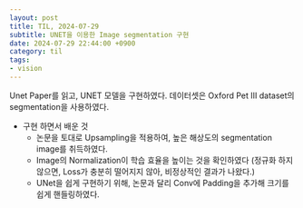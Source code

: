 ```yaml
---
layout: post
title: TIL, 2024-07-29
subtitle: UNET을 이용한 Image segmentation 구현
date: 2024-07-29 22:44:00 +0900
category: til
tags:
- vision
---
```

Unet Paper를 읽고, UNET 모델을 구현하였다.
데이터셋은 Oxford Pet III dataset의 segmentation을 사용하였다.

- 구현 하면서 배운 것
    - 논문을 토대로 Upsampling을 적용하여, 높은 해상도의 segmentation image를 취득하였다.
    - Image의 Normalization이 학습 효율을 높이는 것을 확인하였다 
      (정규화 하지 않으면, Loss가 충분히 떨어지지 않아, 비정상적인 결과가 나왔다.) 
    - UNet을 쉽게 구현하기 위해, 논문과 달리 Conv에 Padding을 추가해 크기를 쉽게 핸들링하였다.
